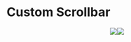 <p align="center">
<h1>Custom Scrollbar</h1>
</p>
<p align="center">
<img src="https://v1r.eu/us/1.png"><img src="https://v1r.eu/us/2.gif">
</p>
